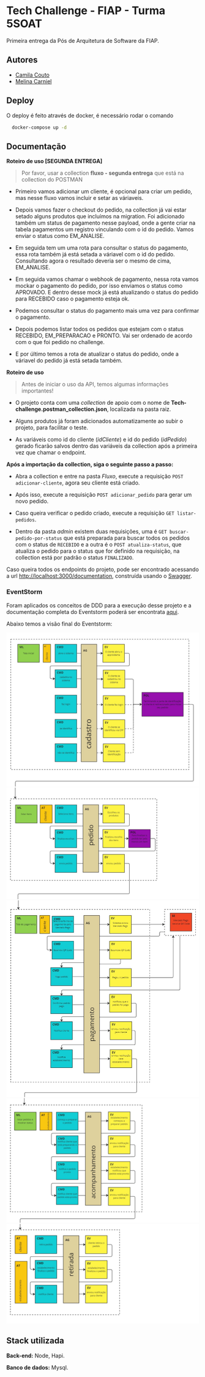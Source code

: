 
# Tech Challenge - FIAP - Turma 5SOAT

Primeira entrega da Pós de Arquitetura de Software da FIAP.
## Autores

- [Camila Couto](https://github.com/miika07)
- [Melina Carniel](https://github.com/melcarniel)
## Deploy

O deploy é feito através de docker, é necessário rodar o comando 

```bash
  docker-compose up -d
```

## Documentação

**Roteiro de uso [SEGUNDA ENTREGA]**

>Por favor, usar a collection __fluxo - segunda entrega__ que está na collection do POSTMAN

- Primeiro vamos adicionar um cliente, é opcional para criar um pedido, mas nesse fluxo vamos incluir e setar as váriaveis.

- Depois vamos fazer o checkout do pedido, na collection já vai estar setado alguns produtos que incluímos na migration.
Foi adicionado também um status de pagamento nesse payload, onde a gente criar na tabela pagamentos um registro vinculando com o id do pedido. Vamos enviar o status como EM_ANALISE.

- Em seguida tem um uma rota para consultar o status do pagamento, essa rota também já está setada a váriavel com o id do pedido. Consultando agora o resultado deveria ser o mesmo de cima, EM_ANALISE.

- Em seguida vamos chamar o webhook de pagamento, nessa rota vamos mockar o pagamento do pedido, por isso enviamos o status como APROVADO. E dentro desse mock já está atualizando o status do pedido para RECEBIDO caso o pagamento esteja ok.

- Podemos consultar o status do pagamento mais uma vez para confirmar o pagamento.

- Depois podemos listar todos os pedidos que estejam com o status RECEBIDO, EM_PREPARACAO e PRONTO. Vai ser ordenado de acordo com o que foi pedido no challenge.

- E por último temos a rota de atualizar o status do pedido, onde a váriavel do pedido já está setada também.

**Roteiro de uso**

>Antes de iniciar o uso da API, temos algumas informações importantes!

- O projeto conta com uma _collection_ de apoio com o nome de **Tech-challenge.postman_collection.json**, localizada na pasta raiz. 

- Alguns produtos já foram adicionados automatizamente ao subir o projeto, para facilitar o teste.

- As variáveis como id do cliente (_idCliente_) e id do pedido (_idPedido_) gerado ficarão salvos dentro das variáveis da collection após a primeira vez que chamar o endpoint.


**Após a importação da collection, siga o seguinte passo a passo:**

- Abra a collection e entre na pasta _Fluxo_, execute a requisição ```POST adicionar-cliente```, agora seu cliente está criado.

- Após isso, execute a requisição ```POST adicionar_pedido``` para gerar um novo pedido.

- Caso queira verificar o pedido criado, execute a requisição ```GET listar-pedidos```.

- Dentro da pasta _admin_ existem duas requisições, uma é ```GET buscar-pedido-por-status``` que está preparada para buscar todos os pedidos com o status de ```RECEBIDO``` e a outra é o ```POST atualiza-status```, que atualiza o pedido para o status que for definido na requisição, na collection está por padrão o status ```FINALIZADO```.


Caso queira todos os endpoints do projeto, pode ser encontrado acessando a url 
[http://localhost:3000/documentation](http://localhost:3000/documentation), construída usando o [Swagger](https://swagger.io).



### EventStorm

Foram aplicados os conceitos de DDD para a execução desse projeto e a documentação completa do Eventstorm poderá ser encontrata [aqui](https://miro.com/app/board/uXjVN6Inkus=/).


Abaixo temos a visão final do Eventstorm:

![Cadastro](src/assets/eventstorm/cadastro.jpg)
![Pedido](src/assets/eventstorm/pedido.jpg)
![Pagamento](src/assets/eventstorm/pagamento.jpg)
![Acompanhamento](src/assets/eventstorm/acompanhamento.jpg)
![Retirada](src/assets/eventstorm/retirada.jpg)
## Stack utilizada

**Back-end:** Node, Hapi.

**Banco de dados:** Mysql.